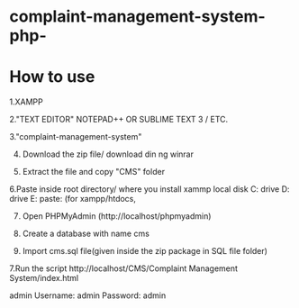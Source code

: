 # complaint-management-system-php-
# How to use

1.XAMPP

2."TEXT EDITOR" NOTEPAD++ OR SUBLIME TEXT 3 / ETC.

3."complaint-management-system"

4. Download the zip file/ download din ng winrar

5. Extract the file and copy "CMS" folder

6.Paste inside root directory/ where you install xammp local disk C: drive D: drive E: paste: (for xampp/htdocs, 

7. Open PHPMyAdmin (http://localhost/phpmyadmin)

8. Create a database with name cms

6. Import cms.sql file(given inside the zip package in SQL file folder)

7.Run the script http://localhost/CMS/Complaint Management System/index.html

admin
Username: admin
Password: admin
